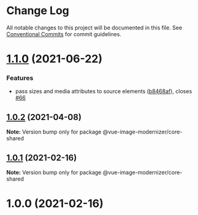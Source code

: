 # Change Log

All notable changes to this project will be documented in this file.
See [Conventional Commits](https://conventionalcommits.org) for commit guidelines.

# [1.1.0](https://github.com/Calvin-LL/vue-image-modernizer/compare/@vue-image-modernizer/core-shared@1.0.2...@vue-image-modernizer/core-shared@1.1.0) (2021-06-22)

### Features

- pass sizes and media attributes to source elements ([b8468af](https://github.com/Calvin-LL/vue-image-modernizer/commit/b8468afb3d4173546e2d2ea5419174a079682d08)), closes [#66](https://github.com/Calvin-LL/vue-image-modernizer/issues/66)

## [1.0.2](https://github.com/Calvin-LL/vue-image-modernizer/compare/@vue-image-modernizer/core-shared@1.0.1...@vue-image-modernizer/core-shared@1.0.2) (2021-04-08)

**Note:** Version bump only for package @vue-image-modernizer/core-shared

## [1.0.1](https://github.com/Calvin-LL/vue-image-modernizer/compare/@vue-image-modernizer/core-shared@1.0.0...@vue-image-modernizer/core-shared@1.0.1) (2021-02-16)

**Note:** Version bump only for package @vue-image-modernizer/core-shared

# 1.0.0 (2021-02-16)
